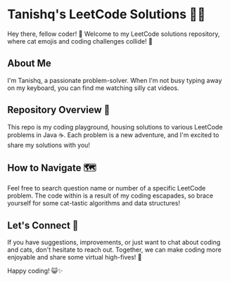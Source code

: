 # Tanishq's LeetCode Solutions 🐱‍💻

Hey there, fellow coder! 👋 Welcome to my LeetCode solutions repository, where cat emojis and coding challenges collide! 🚀

## About Me
I'm Tanishq, a passionate problem-solver. When I'm not busy typing away on my keyboard, you can find me watching silly cat videos.

## Repository Overview 📂
This repo is my coding playground, housing solutions to various LeetCode problems in Java ☕. Each problem is a new adventure, and I'm excited to share my solutions with you!

## How to Navigate 🗺️
Feel free to search question name or number of a specific LeetCode problem. The code within is a result of my coding escapades, so brace yourself for some cat-tastic algorithms and data structures!

## Let's Connect 🤝
If you have suggestions, improvements, or just want to chat about coding and cats, don't hesitate to reach out. Together, we can make coding more enjoyable and share some virtual high-fives! 🙌

Happy coding! 😺✨
